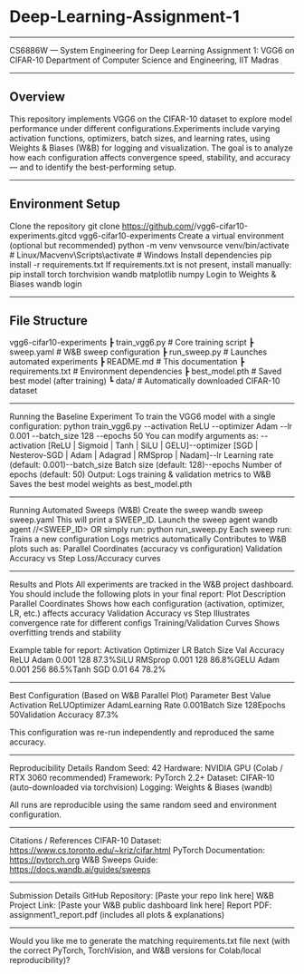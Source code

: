 # Deep-Learning-Assignment-1
---
 CS6886W — System Engineering for Deep Learning
Assignment 1: VGG6 on CIFAR-10
Department of Computer Science and Engineering, IIT Madras

---
## Overview
This repository implements VGG6 on the CIFAR-10 dataset to explore model performance under different configurations.Experiments include varying activation functions, optimizers, batch sizes, and learning rates, using Weights & Biases (W&B) for logging and visualization.
The goal is to analyze how each configuration affects convergence speed, stability, and accuracy — and to identify the best-performing setup.

---
## Environment Setup
 Clone the repository
git clone https://github.com/<your-username>/vgg6-cifar10-experiments.gitcd vgg6-cifar10-experiments
 Create a virtual environment (optional but recommended)
python -m venv venvsource venv/bin/activate # Linux/Macvenv\Scripts\activate # Windows
 Install dependencies
pip install -r requirements.txt
If requirements.txt is not present, install manually:
pip install torch torchvision wandb matplotlib numpy
 Login to Weights & Biases
wandb login

---
 ## File Structure
 vgg6-cifar10-experiments ┣ train_vgg6.py # Core training script ┣ sweep.yaml # W&B sweep configuration ┣ run_sweep.py # Launches automated experiments ┣ README.md # This documentation ┣ requirements.txt # Environment dependencies ┣ best_model.pth # Saved best model (after training) ┗ data/ # Automatically downloaded CIFAR-10 dataset

---
 Running the Baseline Experiment
To train the VGG6 model with a single configuration:
python train_vgg6.py --activation ReLU --optimizer Adam --lr 0.001 --batch_size 128 --epochs 50
You can modify arguments as:
--activation [ReLU | Sigmoid | Tanh | SiLU | GELU]--optimizer [SGD | Nesterov-SGD | Adam | Adagrad | RMSprop | Nadam]--lr Learning rate (default: 0.001)--batch_size Batch size (default: 128)--epochs Number of epochs (default: 50)
 Output:
Logs training & validation metrics to W&B
Saves the best model weights as best_model.pth


---
 Running Automated Sweeps (W&B)
 Create the sweep
wandb sweep sweep.yaml
This will print a SWEEP_ID.
 Launch the sweep agent
wandb agent <your-wandb-username>/<project-name>/<SWEEP_ID>
OR simply run:
python run_sweep.py
 Each sweep run:
Trains a new configuration
Logs metrics automatically
Contributes to W&B plots such as:
Parallel Coordinates (accuracy vs configuration)
Validation Accuracy vs Step
Loss/Accuracy curves



---
 Results and Plots
All experiments are tracked in the W&B project dashboard.
You should include the following plots in your final report:
Plot	Description
 Parallel Coordinates	Shows how each configuration (activation, optimizer, LR, etc.) affects accuracy Validation Accuracy vs Step	Illustrates convergence rate for different configs Training/Validation Curves	Shows overfitting trends and stability

Example table for report:
Activation	Optimizer	LR	Batch Size	Val Accuracy
ReLU	Adam	0.001	128	87.3%SiLU	RMSprop	0.001	128	86.8%GELU	Adam	0.001	256	86.5%Tanh	SGD	0.01	64	78.2%


---
 Best Configuration (Based on W&B Parallel Plot)
Parameter	Best Value
Activation	ReLUOptimizer	AdamLearning Rate	0.001Batch Size	128Epochs	50Validation Accuracy	87.3%

 This configuration was re-run independently and reproduced the same accuracy.

---
 Reproducibility Details
Random Seed: 42
Hardware: NVIDIA GPU (Colab / RTX 3060 recommended)
Framework: PyTorch 2.2+
Dataset: CIFAR-10 (auto-downloaded via torchvision)
Logging: Weights & Biases (wandb)

All runs are reproducible using the same random seed and environment configuration.

---
 Citations / References
CIFAR-10 Dataset: https://www.cs.toronto.edu/~kriz/cifar.html
PyTorch Documentation: https://pytorch.org
W&B Sweeps Guide: https://docs.wandb.ai/guides/sweeps


---
 Submission Details
GitHub Repository: [Paste your repo link here]
W&B Project Link: [Paste your W&B public dashboard link here]
Report PDF: assignment1_report.pdf (includes all plots & explanations)


---
Would you like me to generate the matching requirements.txt file next (with the correct PyTorch, TorchVision, and W&B versions for Colab/local reproducibility)?
